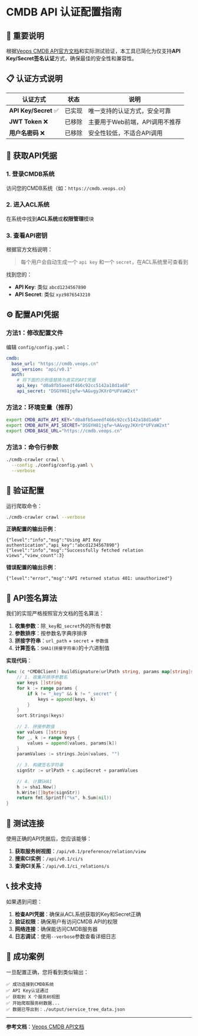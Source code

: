 # CMDB API 认证配置指南

## 🎯 重要说明

根据[Veops CMDB API官方文档](https://veops.cn/docs/docs/cmdb/cmdb_api)和实际测试验证，本工具已简化为仅支持**API Key/Secret签名认证**方式，确保最佳的安全性和兼容性。

## 📋 认证方式说明

| 认证方式 | 状态 | 说明 |  
|---------|------|------|
| **API Key/Secret** ✅ | 已实现 | 唯一支持的认证方式，安全可靠 |
| **JWT Token** ❌ | 已移除 | 主要用于Web前端，API调用不推荐 |
| **用户名密码** ❌ | 已移除 | 安全性较低，不适合API调用 |

## 🔑 获取API凭据

### 1. 登录CMDB系统
访问您的CMDB系统（如：`https://cmdb.veops.cn`）

### 2. 进入ACL系统
在系统中找到**ACL系统**或**权限管理**模块

### 3. 查看API密钥
根据官方文档说明：
> 每个用户会自动生成一个 `api key` 和一个 `secret`，在ACL系统里可查看到

找到您的：
- **API Key**: 类似 `abcd1234567890`
- **API Secret**: 类似 `xyz9876543210`

## ⚙️ 配置API凭据

### 方法1：修改配置文件
编辑 `config/config.yaml`：

```yaml
cmdb:
  base_url: "https://cmdb.veops.cn"
  api_version: "api/v0.1"
  auth:
    # 将下面的示例值替换为真实的API凭据
    api_key: "d0a8fb5aeedf466c92cc5142a18d1a68"
    api_secret: "DSGYH81jqfw~%A&vgyJKXrO*UFVaW2xt"
```

### 方法2：环境变量（推荐）
```bash
export CMDB_AUTH_API_KEY="d0a8fb5aeedf466c92cc5142a18d1a68"
export CMDB_AUTH_API_SECRET="DSGYH81jqfw~%A&vgyJKXrO*UFVaW2xt"  
export CMDB_BASE_URL="https://cmdb.veops.cn"
```

### 方法3：命令行参数
```bash
./cmdb-crawler crawl \
  --config ./config/config.yaml \
  --verbose
```

## 🚀 验证配置

运行爬取命令：
```bash
./cmdb-crawler crawl --verbose
```

**正确配置的输出示例**：
```
{"level":"info","msg":"Using API Key authentication","api_key":"abcd1234567890"}
{"level":"info","msg":"Successfully fetched relation views","view_count":3}
```

**错误配置的输出示例**：
```
{"level":"error","msg":"API returned status 401: unauthorized"}
```

## 🔐 API签名算法

我们的实现严格按照官方文档的签名算法：

1. **收集参数**：除`_key`和`_secret`外的所有参数
2. **参数排序**：按参数名字典序排序
3. **拼接字符串**：`url_path` + `secret` + `参数值`
4. **计算签名**：`SHA1(拼接字符串)`的十六进制值

**实现代码**：
```go
func (c *CMDBClient) buildSignature(urlPath string, params map[string]string) string {
    // 1. 收集并排序参数名
    var keys []string
    for k := range params {
        if k != "_key" && k != "_secret" {
            keys = append(keys, k)
        }
    }
    sort.Strings(keys)
    
    // 2. 拼接参数值
    var values []string
    for _, k := range keys {
        values = append(values, params[k])
    }
    paramValues := strings.Join(values, "")
    
    // 3. 构建签名字符串
    signStr := urlPath + c.apiSecret + paramValues
    
    // 4. 计算SHA1
    h := sha1.New()
    h.Write([]byte(signStr))
    return fmt.Sprintf("%x", h.Sum(nil))
}
```

## 🎯 测试连接

使用正确的API凭据后，您应该能够：

1. **获取服务树视图**：`/api/v0.1/preference/relation/view`
2. **搜索CI实例**：`/api/v0.1/ci/s`
3. **查询CI关系**：`/api/v0.1/ci_relations/s`

## 📞 技术支持

如果遇到问题：

1. **检查API凭据**：确保从ACL系统获取的Key和Secret正确
2. **验证权限**：确保用户有访问CMDB API的权限
3. **网络连接**：确保能访问CMDB服务器
4. **日志调试**：使用`--verbose`参数查看详细日志

## 🌟 成功案例

一旦配置正确，您将看到类似输出：
```
✅ 成功连接到CMDB系统
✅ API Key认证通过
✅ 获取到 X 个服务树视图
✅ 开始爬取服务树数据...
✅ 数据已导出到：./output/service_tree_data.json
```

---

**参考文档**：[Veops CMDB API文档](https://veops.cn/docs/docs/cmdb/cmdb_api) 